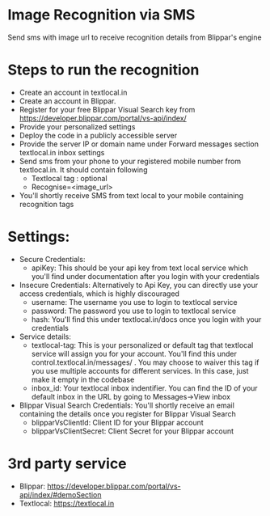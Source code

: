 # Image Recognition via SMS
Send sms with image url to receive recognition details from Blippar's engine

# Steps to run the recognition
* Create an account in textlocal.in
* Create an account in Blippar.
* Register for your free Blippar Visual Search key from https://developer.blippar.com/portal/vs-api/index/
* Provide your personalized settings
* Deploy the code in a publicly accessible server
* Provide the server IP or domain name under Forward messages section textlocal.in inbox settings
* Send sms from your phone to your registered mobile number from textlocal.in. It should contain following
  * Textlocal tag : optional
  * Recognise=<image_url>
* You'll shortly receive SMS from text local to your mobile containing recognition tags

# Settings:
* Secure Credentials:
  * apiKey: This should be your api key from text local service which you'll find under documentation after you login with your credentials
* Insecure Credentials: Alternatively to Api Key, you can directly use your access credentials, which is highly discouraged
  * username: The username you use to login to textlocal service
  * password: The password you use to login to textlocal service
  * hash: You'll find this under textlocal.in/docs once you login with your credentials 
* Service details:
  * textlocal-tag: This is your personalized or default tag that textlocal service will assign you for your account. You'll find this under control.textlocal.in/messages/ . You may choose to waiver this tag if you use multiple accounts for different services. In this case, just make it empty in the codebase
  * inbox_id: Your textlocal inbox indentifier. You can find the ID of your default inbox in the URL by going to Messages->View inbox 
* Blippar Visual Search Credentials: You'll shortly receive an email containing the details once you register for Blippar Visual Search
  * blipparVsClientId: Client ID for your Blippar account
  * blipparVsClientSecret: Client Secret for your Blippar account


# 3rd party service
* Blippar: https://developer.blippar.com/portal/vs-api/index/#demoSection
* Textlocal: https://textlocal.in
